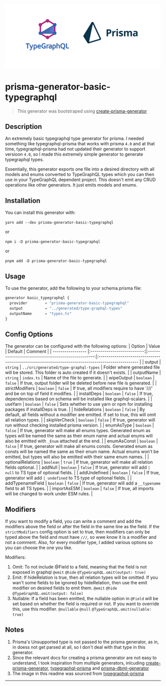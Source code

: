 ![integration logo](https://raw.githubusercontent.com/Luis-Domenech/prisma-generator-basic-typegraphql/main/img/integration.png)

# prisma-generator-basic-typegraphql

> This generator was bootstraped using [create-prisma-generator](https://github.com/YassinEldeeb/create-prisma-generator)

## Description
An extremely basic typegraphql type generator for prisma. I needed something like typegraphql-prisma that works with prisma `4.0` and at that time, typegraphql-prisma had not updated their generator to support versioon `4.0`, so I made this extremely simple generator to generate typegraphql types.

Essentially, this generator exports one file into a desired directory with all models and enums converted to TypeGraphQL types which you can then use in your TypeGraphQL dependent project. This doesn't emit any CRUD operations like other generators. It just emits models and enums.

## Installation
You can install this generator with:

```yarn add --dev prisma-generator-basic-typegraphql```

or

```npm i -D prisma-generator-basic-typegraphql```

or

```pnpm add -D prisma-generator-basic-typegraphql```

## Usage 
To use the generator, add the following to your schema.prisma file:
```typescript
generator basic_typegraphql {
  provider        = "prisma-generator-basic-typegraphql"
  output          = "../generated/type-graphql-types"
  outputName      = "types.ts"
}
```

## Config Options
The generator can be configured with the following options:
| Option            | Value                       | Default                                             | Comment                                                                                            |
| ----------------- |:---------------------------:|:---------------------------------------------------:|:-------------------------------------------------------------------------------------------------- |
| output            | ``` string ```              | ``` ../src/generated/type-graphql-types ```         | Folder where generated file will be stored. This folder is auto created if it doesn't exists.      |
| outputName        | ``` string ```              | ``` index.ts ```                                    | Name of the file to generate.                                                                      |
| wipeOutput        | ``` boolean ```             | ``` false ```                                       | If true, output folder will be deleted before new file is generated.                               |
| strictModifiers   | ``` boolean ```             | ``` false ```                                       | If true, all modifiers require to have '///' and be on top of field it modifies.                   |
| installDeps       | ``` boolean ```             | ``` false ```                                       | If true, dependencies based on schema will be installed like graphql-scalars.                      |
| useYarn           | ``` boolean ```             | ``` false ```                                       | Sets whether to use yarn or npm for installing packages if installDeps is true.                    |
| hideRelations     | ``` boolean ```             | ``` false ```                                       | By default, all fields without a modifier are emitted. If set to true, this will omit all relation types.             |
| skipVerCheck      | ``` boolean ```             | ``` false ```                                       | If true, generator will run without checking installed prisma version.                             |
| enumAsType        | ``` boolean ```             | ``` false ```                                       | If true, generator will make all enums types. Generated enum as types will be named the same as their enum name and actual enums will also be emitted with `_Enum` attached at the end. |
| enumAsConst       | ``` boolean ```             | ``` false ```                                       | If true, generator will make all enums consts. Generated enum as consts will be named the same as their enum name. Actual enums won't be emitted, but types will also be emitted with their same enum names. |
| optionalRelations | ``` boolean ```             | ``` true ```                                        | If true, generator will make all relation fields optional.                                         |
| addNull           | ``` boolean ```             | ``` false ```                                       | If true, generator will add `| null` to TS type of optional fields.                                |
| addUndefined      | ``` boolean ```             | ``` false ```                                       | If true, generator will add `| undefined` to TS type of optional fields.                           |
| addTypenameField  | ``` boolean ```             | ``` false ```                                       | If true, generator will add a `__typename` field to all TS types.                           |
| importAsESM  | ``` boolean ```             | ``` false ```                                       | If true, all imports will be changed to work under ESM rules.                           |


## Modifiers
If you want to modify a field, you can write a comment and add the modifiers above the field or after the field in the same line as the field. If the `strictModifiers` config option is set to true, then modifiers can only be typed above the field and must have `///`, so wwe know it is a modifier and not a comment. Also, for every modifier type, I added various options so you can choose the one you like.

Modifiers:
1. Omit: To not include @Field to a field, meaning that the field is not exposed in graphql
```@omit```
```@hide```
```@TypeGraphQL.omit(output: true)```
2. Emit: If hideRelation is true, then all relation types will be omitted. If you wan't some fields to be ignored by hideRelation, then use the emit modifier on desired fields to emit them.
```@emit```
```@hide```
```@TypeGraphQL.omit(output: false)```
3. Nullable: If a field has been emitted, the nullable option in `@Field` will be set based on whether the field is required or not. If you want to override this, use this modifier.
```@nullable```
```@null```
```@TypeGraphQL.omit(nullable: true)```

## Notes
1. Prisma's Unsupported type is not passed to the prisma generator, as in, in doess not get parsed at all, so I don't deal with that type in this generator.
2. Since the relevant docs for creating a prisma generator are not easy to understand, I took inspiration from multiple generators, inlcuding [create-prisma-generator](https://github.com/YassinEldeeb/create-prisma-generator), [typegraphql-prisma](https://github.com/MichalLytek/typegraphql-prisma) and [prisma-dbml-generator](https://github.com/notiz-dev/prisma-dbml-generator)
3. The image in this readme was sourced from [typegraphql-prisma](https://github.com/MichalLytek/typegraphql-prisma)
****